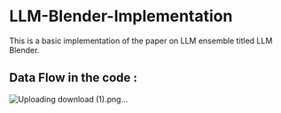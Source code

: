 # LLM-Blender-Implementation
This is a basic implementation of the paper on LLM ensemble titled LLM Blender.
## Data Flow in the code : 

![Uploading download (1).png…]()
